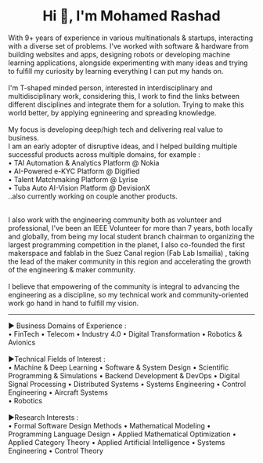<h1 align="center">Hi 👋, I'm Mohamed Rashad</h1>
            With 9+ years of experience in various multinationals & startups, interacting with a diverse set of problems. I've worked with software & hardware from building websites and apps, designing robots or developing machine learning applications, alongside experimenting with many ideas and trying to fulfill my curiosity by learning everything I can put my hands on.
            <br/> <br/>
I'm T-shaped minded person, interested in interdisciplinary and multidisciplinary work, considering this, I work to find the links between different disciplines and integrate them for a solution. Trying to make this world better, by applying egnineering and spreading knowledge.
            <br/> <br/>
My focus is developing deep/high tech and delivering real value to business.
            <br/>
I am an early adopter of disruptive ideas, and I helped building multiple successful products across multiple domains, for example :<br/>
            • TAI Automation & Analytics Platform @ Nokia  <br/>
            • AI-Powered e-KYC Platform @ Digified <br/>
            • Talent Matchmaking Platform @ Lyrise <br/>
            • Tuba Auto AI-Vision Platform @ DevisionX <br/>
            ..also currently working on couple another products.     
<br/><br/>
            
I also work with the engineering community both as volunteer and professional, I've been an IEEE Volunteer for more than 7 years, both locally and globally, from being my local student branch chairman to organizing the largest programming competition in the planet, I also co-founded the first makerspace and fablab in the Suez Canal region (Fab Lab Ismailia) , taking the lead of the maker community in this region and accelerating the growth of the engineering & maker community.
            <br/> <br/>
I believe that empowering of the community is integral to advancing the engineering as a discipline, so my technical work and community-oriented work go hand in hand to fulfill my vision.


---

► Business Domains of Experience :<br/>
• FinTech 
• Telecom
• Industry 4.0 
• Digital Transformation 
• Robotics & Avionics 
<br/><br/>
►Technical Fields of Interest :<br/>
• Machine & Deep Learning 
• Software & System Design
• Scientific Programming & Simulations 
• Backend Development & DevOps 
• Digital Signal Processing 
• Distributed Systems 
• Systems Engineering 
• Control Engineering 
• Aircraft Systems  
• Robotics 
<br/><br/>
►Research Interests :<br/>
• Formal Software Design Methods
• Mathematical Modeling
• Programming Language Design
• Applied Mathematical Optimization
• Applied Category Theory
• Applied Artificial Intelligence
• Systems Engineering
• Control Theory

 
